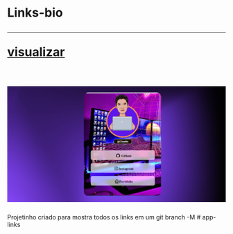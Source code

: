 <h1>
   Links-bio <br>
   <hr>
   <p></p><a href="http://links.csdev1.com.br/">visualizar</a></p><br>
  <img src="./imagi/Group 1.png" />
</h1>

Projetinho criado para mostra todos os links em um git branch -M 
#   a p p - l i n k s 
 
 